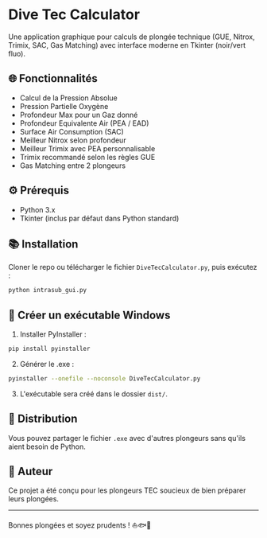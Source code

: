 # Dive Tec Calculator

Une application graphique pour calculs de plongée technique (GUE, Nitrox, Trimix, SAC, Gas Matching) avec interface moderne en Tkinter (noir/vert fluo).

## 🌐 Fonctionnalités

* Calcul de la Pression Absolue
* Pression Partielle Oxygène
* Profondeur Max pour un Gaz donné
* Profondeur Equivalente Air (PEA / EAD)
* Surface Air Consumption (SAC)
* Meilleur Nitrox selon profondeur
* Meilleur Trimix avec PEA personnalisable
* Trimix recommandé selon les règles GUE
* Gas Matching entre 2 plongeurs

## ⚙️ Prérequis

* Python 3.x
* Tkinter (inclus par défaut dans Python standard)

## 📚 Installation

Cloner le repo ou télécharger le fichier `DiveTecCalculator.py`, puis exécutez :

```bash
python intrasub_gui.py
```

## 📆 Créer un exécutable Windows

1. Installer PyInstaller :

```bash
pip install pyinstaller
```

2. Générer le .exe :

```bash
pyinstaller --onefile --noconsole DiveTecCalculator.py
```

3. L'exécutable sera créé dans le dossier `dist/`.

## 🚀 Distribution

Vous pouvez partager le fichier `.exe` avec d'autres plongeurs sans qu'ils aient besoin de Python.

## 👋 Auteur

Ce projet a été conçu pour les plongeurs TEC soucieux de bien préparer leurs plongées.

---

Bonnes plongées et soyez prudents ! ⛵️🐟🚀
